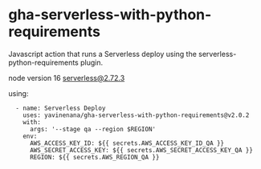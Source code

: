 # gha-serverless-with-python-requirements
Javascript action that runs a Serverless deploy using the serverless-python-requirements plugin.

node version 16
serverless@2.72.3

using:

      - name: Serverless Deploy
        uses: yavinenana/gha-serverless-with-python-requirements@v2.0.2
        with:
          args: '--stage qa --region $REGION'
        env:
          AWS_ACCESS_KEY_ID: ${{ secrets.AWS_ACCESS_KEY_ID_QA }}
          AWS_SECRET_ACCESS_KEY: ${{ secrets.AWS_SECRET_ACCESS_KEY_QA }}
          REGION: ${{ secrets.AWS_REGION_QA }}
